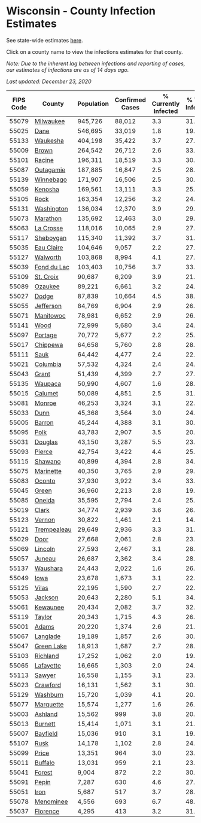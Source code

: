 # Wisconsin - County Infection Estimates

See state-wide estimates [here](/infections/us-wi).

Click on a county name to view the infections estimates for that county.

*Note: Due to the inherent lag between infections and reporting of cases, our estimates of infections are as of 14 days ago.*

*Last updated: December 23, 2020*

|   FIPS Code |                     County |   Population |   Confirmed Cases |   % Currently Infected |   % Total Infected |
|-------------|----------------------------|--------------|-------------------|------------------------|--------------------|
|       55079 |     [Milwaukee](milwaukee) |      945,726 |            88,012 |                    3.3 |               31.0 |
|       55025 |               [Dane](dane) |      546,695 |            33,019 |                    1.8 |               19.5 |
|       55133 |       [Waukesha](waukesha) |      404,198 |            35,422 |                    3.7 |               27.8 |
|       55009 |             [Brown](brown) |      264,542 |            26,712 |                    2.6 |               33.7 |
|       55101 |           [Racine](racine) |      196,311 |            18,519 |                    3.3 |               30.9 |
|       55087 |     [Outagamie](outagamie) |      187,885 |            16,847 |                    2.5 |               28.6 |
|       55139 |     [Winnebago](winnebago) |      171,907 |            16,506 |                    2.5 |               30.8 |
|       55059 |         [Kenosha](kenosha) |      169,561 |            13,111 |                    3.3 |               25.5 |
|       55105 |               [Rock](rock) |      163,354 |            12,256 |                    3.2 |               24.2 |
|       55131 |   [Washington](washington) |      136,034 |            12,370 |                    3.9 |               29.0 |
|       55073 |       [Marathon](marathon) |      135,692 |            12,463 |                    3.0 |               29.3 |
|       55063 |     [La Crosse](la-crosse) |      118,016 |            10,065 |                    2.9 |               27.1 |
|       55117 |     [Sheboygan](sheboygan) |      115,340 |            11,392 |                    3.7 |               31.5 |
|       55035 |   [Eau Claire](eau-claire) |      104,646 |             9,057 |                    2.2 |               27.6 |
|       55127 |       [Walworth](walworth) |      103,868 |             8,994 |                    4.1 |               27.8 |
|       55039 | [Fond du Lac](fond-du-lac) |      103,403 |            10,756 |                    3.7 |               33.4 |
|       55109 |     [St. Croix](st.-croix) |       90,687 |             6,209 |                    3.9 |               21.3 |
|       55089 |         [Ozaukee](ozaukee) |       89,221 |             6,661 |                    3.2 |               24.0 |
|       55027 |             [Dodge](dodge) |       87,839 |            10,664 |                    4.5 |               38.7 |
|       55055 |     [Jefferson](jefferson) |       84,769 |             6,904 |                    2.9 |               26.0 |
|       55071 |     [Manitowoc](manitowoc) |       78,981 |             6,652 |                    2.9 |               26.8 |
|       55141 |               [Wood](wood) |       72,999 |             5,680 |                    3.4 |               24.5 |
|       55097 |         [Portage](portage) |       70,772 |             5,677 |                    2.2 |               25.5 |
|       55017 |       [Chippewa](chippewa) |       64,658 |             5,760 |                    2.8 |               28.5 |
|       55111 |               [Sauk](sauk) |       64,442 |             4,477 |                    2.4 |               22.1 |
|       55021 |       [Columbia](columbia) |       57,532 |             4,324 |                    2.4 |               24.1 |
|       55043 |             [Grant](grant) |       51,439 |             4,399 |                    2.7 |               27.5 |
|       55135 |         [Waupaca](waupaca) |       50,990 |             4,607 |                    1.6 |               28.9 |
|       55015 |         [Calumet](calumet) |       50,089 |             4,851 |                    2.5 |               31.0 |
|       55081 |           [Monroe](monroe) |       46,253 |             3,324 |                    3.1 |               22.6 |
|       55033 |               [Dunn](dunn) |       45,368 |             3,564 |                    3.0 |               24.9 |
|       55005 |           [Barron](barron) |       45,244 |             4,388 |                    3.1 |               30.4 |
|       55095 |               [Polk](polk) |       43,783 |             2,907 |                    3.5 |               20.8 |
|       55031 |         [Douglas](douglas) |       43,150 |             3,287 |                    5.5 |               23.4 |
|       55093 |           [Pierce](pierce) |       42,754 |             3,422 |                    4.4 |               25.2 |
|       55115 |         [Shawano](shawano) |       40,899 |             4,394 |                    2.8 |               34.4 |
|       55075 |     [Marinette](marinette) |       40,350 |             3,765 |                    2.9 |               29.7 |
|       55083 |           [Oconto](oconto) |       37,930 |             3,922 |                    3.4 |               33.1 |
|       55045 |             [Green](green) |       36,960 |             2,213 |                    2.8 |               19.1 |
|       55085 |           [Oneida](oneida) |       35,595 |             2,794 |                    2.4 |               25.0 |
|       55019 |             [Clark](clark) |       34,774 |             2,939 |                    3.6 |               26.8 |
|       55123 |           [Vernon](vernon) |       30,822 |             1,461 |                    2.1 |               14.9 |
|       55121 | [Trempealeau](trempealeau) |       29,649 |             2,936 |                    3.3 |               31.4 |
|       55029 |               [Door](door) |       27,668 |             2,061 |                    2.8 |               23.8 |
|       55069 |         [Lincoln](lincoln) |       27,593 |             2,467 |                    3.1 |               28.2 |
|       55057 |           [Juneau](juneau) |       26,687 |             2,362 |                    3.4 |               28.0 |
|       55137 |       [Waushara](waushara) |       24,443 |             2,022 |                    1.6 |               26.5 |
|       55049 |               [Iowa](iowa) |       23,678 |             1,673 |                    3.1 |               22.2 |
|       55125 |             [Vilas](vilas) |       22,195 |             1,590 |                    2.7 |               22.5 |
|       55053 |         [Jackson](jackson) |       20,643 |             2,280 |                    5.1 |               34.6 |
|       55061 |       [Kewaunee](kewaunee) |       20,434 |             2,082 |                    3.7 |               32.5 |
|       55119 |           [Taylor](taylor) |       20,343 |             1,715 |                    4.3 |               26.6 |
|       55001 |             [Adams](adams) |       20,220 |             1,374 |                    2.6 |               21.6 |
|       55067 |       [Langlade](langlade) |       19,189 |             1,857 |                    2.6 |               30.9 |
|       55047 |   [Green Lake](green-lake) |       18,913 |             1,687 |                    2.7 |               28.3 |
|       55103 |       [Richland](richland) |       17,252 |             1,062 |                    2.0 |               19.7 |
|       55065 |     [Lafayette](lafayette) |       16,665 |             1,303 |                    2.0 |               24.8 |
|       55113 |           [Sawyer](sawyer) |       16,558 |             1,155 |                    3.1 |               23.0 |
|       55023 |       [Crawford](crawford) |       16,131 |             1,562 |                    3.1 |               30.8 |
|       55129 |       [Washburn](washburn) |       15,720 |             1,039 |                    4.1 |               20.6 |
|       55077 |     [Marquette](marquette) |       15,574 |             1,277 |                    1.6 |               26.5 |
|       55003 |         [Ashland](ashland) |       15,562 |               999 |                    3.8 |               20.0 |
|       55013 |         [Burnett](burnett) |       15,414 |             1,071 |                    3.1 |               21.7 |
|       55007 |       [Bayfield](bayfield) |       15,036 |               910 |                    3.1 |               19.2 |
|       55107 |               [Rusk](rusk) |       14,178 |             1,102 |                    2.8 |               24.6 |
|       55099 |             [Price](price) |       13,351 |               964 |                    3.0 |               23.0 |
|       55011 |         [Buffalo](buffalo) |       13,031 |               959 |                    2.1 |               23.5 |
|       55041 |           [Forest](forest) |        9,004 |               872 |                    2.2 |               30.9 |
|       55091 |             [Pepin](pepin) |        7,287 |               630 |                    4.6 |               27.3 |
|       55051 |               [Iron](iron) |        5,687 |               517 |                    3.7 |               28.7 |
|       55078 |     [Menominee](menominee) |        4,556 |               693 |                    6.7 |               48.6 |
|       55037 |       [Florence](florence) |        4,295 |               413 |                    3.2 |               31.0 |
